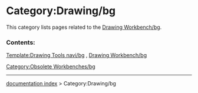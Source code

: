 # Category:Drawing/bg
This category lists pages related to the [Drawing Workbench/bg](Drawing_Workbench/bg.md).

### Contents:

[Template:Drawing Tools navi/bg](Template:Drawing_Tools_navi/bg.md) , [Drawing Workbench/bg](Drawing_Workbench/bg.md)

[Category:Obsolete Workbenches/bg](Category:Obsolete_Workbenches/bg.md)

---
[documentation index](../README.md) > Category:Drawing/bg
